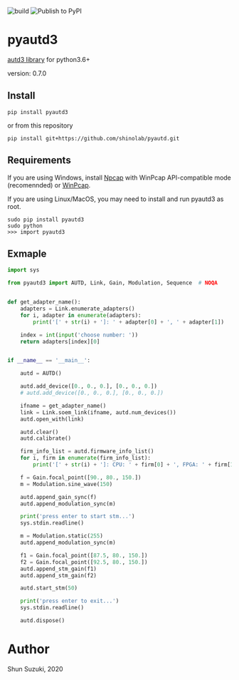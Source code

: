 ![build](https://github.com/shinolab/pyautd/workflows/build/badge.svg)
![Publish to PyPI](https://github.com/shinolab/pyautd/workflows/Publish%20to%20PyPI/badge.svg)

# pyautd3

[autd3 library](https://github.com/shinolab/autd3-library-software) for python3.6+

version: 0.7.0

## Install

```
pip install pyautd3
```
or from this repository
```
pip install git+https://github.com/shinolab/pyautd.git
```

## Requirements

If you are using Windows, install [Npcap](https://nmap.org/npcap/) with WinPcap API-compatible mode (recomennded) or [WinPcap](https://www.winpcap.org/).

If you are using Linux/MacOS, you may need to install and run pyautd3 as root. 
```
sudo pip install pyautd3
sudo python
>>> import pyautd3
``` 

## Exmaple

```python
import sys

from pyautd3 import AUTD, Link, Gain, Modulation, Sequence  # NOQA


def get_adapter_name():
    adapters = Link.enumerate_adapters()
    for i, adapter in enumerate(adapters):
        print('[' + str(i) + ']: ' + adapter[0] + ', ' + adapter[1])

    index = int(input('choose number: '))
    return adapters[index][0]


if __name__ == '__main__':

    autd = AUTD()

    autd.add_device([0., 0., 0.], [0., 0., 0.])
    # autd.add_device([0., 0., 0.], [0., 0., 0.])

    ifname = get_adapter_name()
    link = Link.soem_link(ifname, autd.num_devices())
    autd.open_with(link)

    autd.clear()
    autd.calibrate()

    firm_info_list = autd.firmware_info_list()
    for i, firm in enumerate(firm_info_list):
        print('[' + str(i) + ']: CPU: ' + firm[0] + ', FPGA: ' + firm[1])

    f = Gain.focal_point([90., 80., 150.])
    m = Modulation.sine_wave(150)

    autd.append_gain_sync(f)
    autd.append_modulation_sync(m)

    print('press enter to start stm...')
    sys.stdin.readline()

    m = Modulation.static(255)
    autd.append_modulation_sync(m)

    f1 = Gain.focal_point([87.5, 80., 150.])
    f2 = Gain.focal_point([92.5, 80., 150.])
    autd.append_stm_gain(f1)
    autd.append_stm_gain(f2)

    autd.start_stm(50)

    print('press enter to exit...')
    sys.stdin.readline()

    autd.dispose()
```

# Author

Shun Suzuki, 2020
